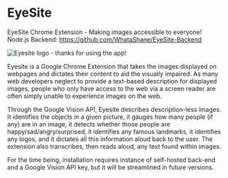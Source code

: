 # EyeSite
EyeSite Chrome Extension - Making images accessible to everyone!  
Node.js Backend: https://github.com/WhataShane/EyeSite-Backend

![Eyesite logo - thanks for using the app!](https://challengepost-s3-challengepost.netdna-ssl.com/photos/production/software_thumbnail_photos/000/623/315/datas/medium.png)

Eyesite is a Google Chrome Extension that takes the images displayed on webpages and dictates their content to aid the visually impaired. As many web developers neglect to provide a text-based description for displayed images, people who only have access to the web via a screen reader are often simply unable to experience images on the web.

Through the Google Vision API, Eyesite describes description-less images. It identifies the objects in a given picture, it gauges how many people (if any) are in an image, it detects whether those people are happy/sad/angry/surprised, it identifies any famous landmarks, it identifies any logos, and it dictates all this information aloud back to the user. The
extension also transcribes, then reads aloud, any text found within images.

For the time being, installation requires instance of self-hosted back-end and a Google Vision API key, but it will be streamlined in future versions.
